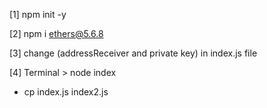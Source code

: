 [1] npm init -y

[2] npm i ethers@5.6.8

[3] change (addressReceiver and private key) in index.js file

[4] Terminal > node index

* cp index.js index2.js

